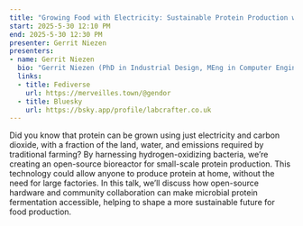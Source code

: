 ```yaml
---
title: "Growing Food with Electricity: Sustainable Protein Production with a Kitchen-Table Bioreactor"
start: 2025-5-30 12:10 PM
end: 2025-5-30 12:30 PM
presenter: Gerrit Niezen
presenters:
- name: Gerrit Niezen
  bio: "Gerrit Niezen (PhD in Industrial Design, MEng in Computer Engineering) is the co-founder of LabCrafter, a company that develops and sells open science hardware. He also volunteers with AMYBO.org, a non-profit community exploring microbial protein fermentation as a sustainable food source."
  links:
  - title: Fediverse
    url: https://merveilles.town/@gendor
  - title: Bluesky
    url: https://bsky.app/profile/labcrafter.co.uk
---
```


Did you know that protein can be grown using just electricity and carbon dioxide, with a fraction of the land, water, and emissions required by traditional farming? By harnessing hydrogen-oxidizing bacteria, we’re creating an open-source bioreactor for small-scale protein production. This technology could allow anyone to produce protein at home, without the need for large factories. In this talk, we’ll discuss how open-source hardware and community collaboration can make microbial protein fermentation accessible, helping to shape a more sustainable future for food production.
